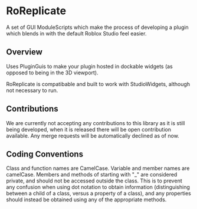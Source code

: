 # RoReplicate
A set of GUI ModuleScripts which make the process of developing a plugin which blends in with the default Roblox Studio feel easier.

## Overview
Uses PluginGuis to make your plugin hosted in dockable widgets (as opposed to being in the 3D viewport).

RoReplicate is compatibable and built to work with StudioWidgets, although not necessary to run.

## Contributions
We are currently not accepting any contributions to this library as it is still being developed, when it is released there will be open contribution available. Any merge requests will be automatically declined as of now.

## Coding Conventions
Class and function names are CamelCase.
Variable and member names are camelCase.
Members and methods of starting with "_" are considered private, and should not be accessed outside the class. This is to prevent any confusion when using dot notation to obtain information (distinguishing between a child of a class, versus a property of a class), and any properties should instead be obtained using any of the appropriate methods.
